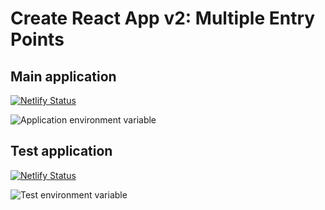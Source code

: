# Create React App v2: Multiple Entry Points

## Main application

[![Netlify Status](https://api.netlify.com/api/v1/badges/19d76786-5724-412e-9114-b9431e4568a7/deploy-status)](https://multiple-entry-points-app.netlify.app/)

![Application environment variable](https://i.imgur.com/i2oiNM0.png "Application environment variable")

## Test application

[![Netlify Status](https://api.netlify.com/api/v1/badges/2aab7543-8ee2-40bc-bb1a-081ff6adee02/deploy-status)](https://multiple-entry-points-test.netlify.app/)

![Test environment variable](https://i.imgur.com/fzOCegs.png "Test environment variable")
